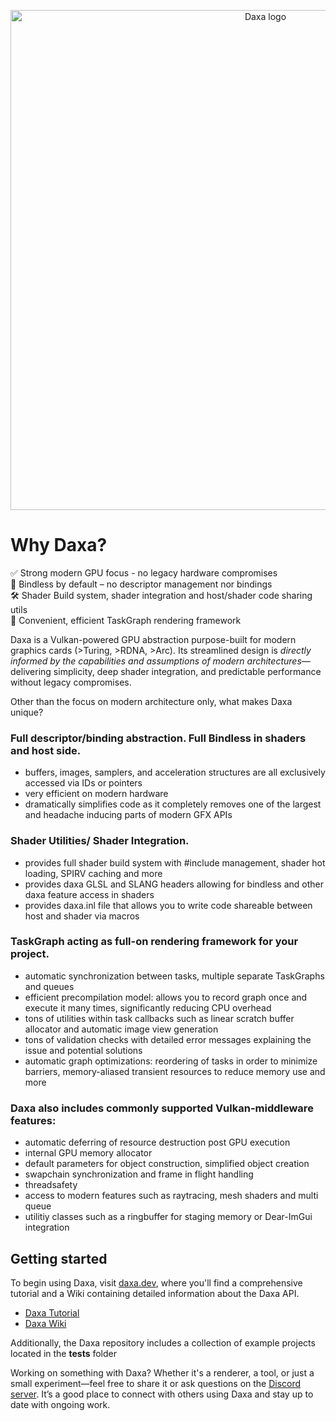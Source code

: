 <p align="center">
  <!-- <a href="https://github.com/Ipotrick/Daxa"> -->
	<img src="misc/daxa-logo.png" width="800" alt="Daxa logo">
  <!-- </a> -->
</p>

# Why Daxa?
✅ Strong modern GPU focus - no legacy hardware compromises  
🚀 Bindless by default – no descriptor management nor bindings  
🛠️ Shader Build system, shader integration and host/shader code sharing utils  
🧩 Convenient, efficient TaskGraph rendering framework

Daxa is a Vulkan-powered GPU abstraction purpose-built for modern graphics cards (>Turing, >RDNA, >Arc). Its streamlined design is *directly informed by the capabilities and assumptions of modern architectures*—delivering simplicity, deep shader integration, and predictable performance without legacy compromises.

Other than the focus on modern architecture only, what makes Daxa unique?

### Full descriptor/binding abstraction. Full Bindless in shaders and host side.
  * buffers, images, samplers, and acceleration structures are all exclusively accessed via IDs or pointers
  * very efficient on modern hardware
  * dramatically simplifies code as it completely removes one of the largest and headache inducing parts of modern GFX APIs

### Shader Utilities/ Shader Integration.
  * provides full shader build system with #include management, shader hot loading, SPIRV caching and more
  * provides daxa GLSL and SLANG headers allowing for bindless and other daxa feature access in shaders
  * provides daxa.inl file that allows you to write code shareable between host and shader via macros

### TaskGraph acting as full-on rendering framework for your project.
  * automatic synchronization between tasks,  multiple separate TaskGraphs and queues
  * efficient precompilation model: allows you to record graph once and execute it many times, significantly reducing CPU overhead
  * tons of utilities within task callbacks such as linear scratch buffer allocator and automatic image view generation
  * tons of validation checks with detailed error messages explaining the issue and potential solutions
  * automatic graph optimizations: reordering of tasks in order to minimize barriers, memory-aliased transient resources to reduce memory use and more

### Daxa also includes commonly supported Vulkan-middleware features:
* automatic deferring of resource destruction post GPU execution
* internal GPU memory allocator
* default parameters for object construction, simplified object creation
* swapchain synchronization and frame in flight handling
* threadsafety
* access to modern features such as raytracing, mesh shaders and multi queue
* utilitiy classes such as a ringbuffer for staging memory or Dear-ImGui integration

## Getting started

To begin using Daxa, visit [daxa.dev](https://daxa.dev/), where you'll find a comprehensive tutorial and a Wiki containing detailed information about the Daxa API.

- [Daxa Tutorial](https://tutorial.daxa.dev/)
- [Daxa Wiki](https://wiki.daxa.dev/)

Additionally, the Daxa repository includes a collection of example projects located in the **tests** folder

Working on something with Daxa? Whether it's a renderer, a tool, or just a small experiment—feel free to share it or ask questions on the [Discord server](https://discord.gg/MJPJvZ4FK5). It’s a good place to connect with others using Daxa and stay up to date with ongoing work.
